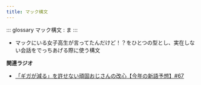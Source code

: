 ```yaml
---
title: マック構文
---
```


::: glossary
マック構文 : ま
:::

-   マックにいる女子高生が言ってたんだけど！？をひとつの型とし、実在しない会話をでっちあげる際に使う構文

**関連ラジオ**

-   [「ギガが減る」を許せない頑固おじさんの改心【今年の新語予想】#67](https://www.youtube.com/watch?v=Fc8ugpF5_C8)
